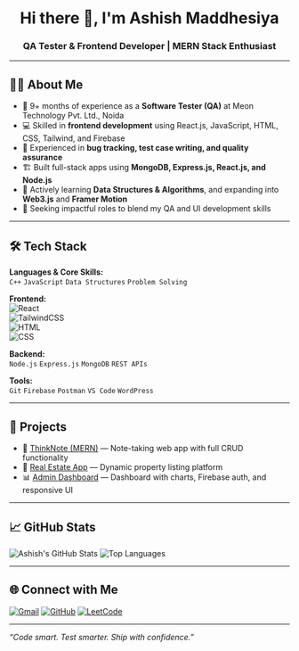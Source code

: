 <h1 align="center">Hi there 👋, I'm Ashish Maddhesiya</h1>
<h3 align="center">QA Tester & Frontend Developer | MERN Stack Enthusiast</h3>

---

## 🧑‍💻 About Me

- 🔎 9+ months of experience as a **Software Tester (QA)** at Meon Technology Pvt. Ltd., Noida
- 💻 Skilled in **frontend development** using React.js, JavaScript, HTML, CSS, Tailwind, and Firebase
- 🧪 Experienced in **bug tracking, test case writing, and quality assurance**
- 🏗️ Built full-stack apps using **MongoDB, Express.js, React.js, and Node.js**
- 🌱 Actively learning **Data Structures & Algorithms**, and expanding into **Web3.js** and **Framer Motion**
- 🎯 Seeking impactful roles to blend my QA and UI development skills

---

## 🛠️ Tech Stack

**Languages & Core Skills:**  
`C++` `JavaScript` `Data Structures` `Problem Solving`

**Frontend:**  
![React](https://img.shields.io/badge/-React-61DAFB?logo=react&logoColor=black&style=flat)  
![TailwindCSS](https://img.shields.io/badge/-TailwindCSS-38B2AC?logo=tailwind-css&logoColor=white&style=flat)  
![HTML](https://img.shields.io/badge/-HTML5-E34F26?logo=html5&logoColor=white&style=flat)  
![CSS](https://img.shields.io/badge/-CSS3-1572B6?logo=css3&logoColor=white&style=flat)

**Backend:**  
`Node.js` `Express.js` `MongoDB` `REST APIs`

**Tools:**  
`Git` `Firebase` `Postman` `VS Code` `WordPress`

---

## 🔗 Projects

- 🔖 [ThinkNote (MERN)](https://thinknote-mern.onrender.com/) — Note-taking web app with full CRUD functionality  
- 🏡 [Real Estate App](https://real-estate-mern-3-1vlu.onrender.com/) — Dynamic property listing platform  
- 📊 [Admin Dashboard](https://admin-dashboard-iota-ten-40.vercel.app/) — Dashboard with charts, Firebase auth, and responsive UI  

---

## 📈 GitHub Stats

![Ashish's GitHub Stats](https://github-readme-stats.vercel.app/api?username=ashishgupta7518&show_icons=true&theme=react)
![Top Languages](https://github-readme-stats.vercel.app/api/top-langs/?username=ashishgupta7518&layout=compact&theme=react)

---

## 🌐 Connect with Me

[![Gmail](https://img.shields.io/badge/Gmail-D14836?style=for-the-badge&logo=gmail&logoColor=white)](mailto:ashishmadeshiya17@gmail.com)
[![GitHub](https://img.shields.io/badge/GitHub-000?style=for-the-badge&logo=github&logoColor=white)](https://github.com/ashishgupta7518)
[![LeetCode](https://img.shields.io/badge/LeetCode-FFA116?style=for-the-badge&logo=leetcode&logoColor=black)](https://leetcode.com/u/ashishmadeshiya17/)

---

*“Code smart. Test smarter. Ship with confidence.”*
